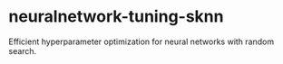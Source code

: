 # neuralnetwork-tuning-sknn

Efficient hyperparameter optimization for neural networks with random search. 
